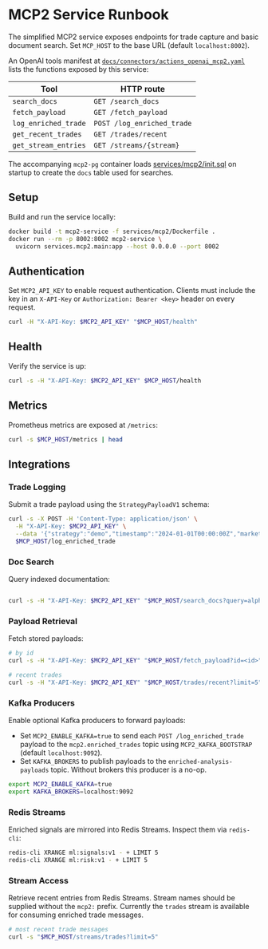 # MCP2 Service Runbook

The simplified MCP2 service exposes endpoints for trade capture and basic document search. Set `MCP_HOST` to the base URL (default `localhost:8002`).

An OpenAI tools manifest at [`docs/connectors/actions_openai_mcp2.yaml`](connectors/actions_openai_mcp2.yaml) lists the functions exposed by this service:

| Tool               | HTTP route           |
|--------------------|----------------------|
| `search_docs`      | `GET /search_docs`   |
| `fetch_payload`    | `GET /fetch_payload` |
| `log_enriched_trade` | `POST /log_enriched_trade` |
| `get_recent_trades` | `GET /trades/recent` |
| `get_stream_entries` | `GET /streams/{stream}` |
The accompanying `mcp2-pg` container loads [services/mcp2/init.sql](../services/mcp2/init.sql) on startup to create the `docs` table used for searches.

## Setup
Build and run the service locally:

```bash
docker build -t mcp2-service -f services/mcp2/Dockerfile .
docker run --rm -p 8002:8002 mcp2-service \
  uvicorn services.mcp2.main:app --host 0.0.0.0 --port 8002
```

## Authentication
Set `MCP2_API_KEY` to enable request authentication. Clients must include the key in an `X-API-Key` or `Authorization: Bearer <key>` header on every request.

```bash
curl -H "X-API-Key: $MCP2_API_KEY" "$MCP_HOST/health"
```

## Health
Verify the service is up:

```bash
curl -s -H "X-API-Key: $MCP2_API_KEY" $MCP_HOST/health
```

## Metrics
Prometheus metrics are exposed at `/metrics`:

```bash
curl -s $MCP_HOST/metrics | head
```

## Integrations

### Trade Logging
Submit a trade payload using the `StrategyPayloadV1` schema:

```bash
curl -s -X POST -H 'Content-Type: application/json' \
  -H "X-API-Key: $MCP2_API_KEY" \
  --data '{"strategy":"demo","timestamp":"2024-01-01T00:00:00Z","market":{"symbol":"AAPL","timeframe":"1D"},"features":{},"risk":{},"positions":{}}' \
  $MCP_HOST/log_enriched_trade
```

### Doc Search
Query indexed documentation:
```bash

curl -s -H "X-API-Key: $MCP2_API_KEY" "$MCP_HOST/search_docs?query=alpha"
```

### Payload Retrieval
Fetch stored payloads:

```bash
# by id
curl -s -H "X-API-Key: $MCP2_API_KEY" "$MCP_HOST/fetch_payload?id=<id>"

# recent trades
curl -s -H "X-API-Key: $MCP2_API_KEY" "$MCP_HOST/trades/recent?limit=5"
```

### Kafka Producers
Enable optional Kafka producers to forward payloads:
- Set `MCP2_ENABLE_KAFKA=true` to send each `POST /log_enriched_trade` payload to the `mcp2.enriched_trades` topic using `MCP2_KAFKA_BOOTSTRAP` (default `localhost:9092`).
- Set `KAFKA_BROKERS` to publish payloads to the `enriched-analysis-payloads` topic. Without brokers this producer is a no-op.

```bash
export MCP2_ENABLE_KAFKA=true
export KAFKA_BROKERS=localhost:9092
```

### Redis Streams
Enriched signals are mirrored into Redis Streams. Inspect them via `redis-cli`:

```bash
redis-cli XRANGE ml:signals:v1 - + LIMIT 5
redis-cli XRANGE ml:risk:v1 - + LIMIT 5
```

### Stream Access
Retrieve recent entries from Redis Streams. Stream names should be supplied
without the `mcp2:` prefix. Currently the `trades` stream is available for
consuming enriched trade messages.

```bash
# most recent trade messages
curl -s "$MCP_HOST/streams/trades?limit=5"
```
